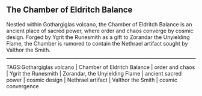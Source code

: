 ## The Chamber of Eldritch Balance

Nestled within Gothargiglas volcano, the Chamber of Eldritch Balance is an ancient place of sacred power, where order and chaos converge by cosmic design. Forged by Ygrit the Runesmith as a gift to Zorandar the Unyielding Flame, the Chamber is rumored to contain the Nethrael artifact sought by Valthor the Smith.


---

TAGS:Gothargiglas volcano | Chamber of Eldritch Balance | order and chaos | Ygrit the Runesmith | Zorandar, the Unyielding Flame | ancient sacred power | cosmic design | Nethrael artifact | Valthor the Smith | cosmic convergence

